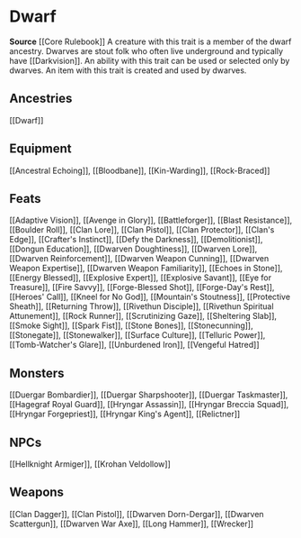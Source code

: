﻿---
id: '54'
name: Dwarf
rarity: Common
source: '[[DATABASE/source/Core Rulebook|Core Rulebook]]'
trait:
- Dwarf
type: Trait

---
# Dwarf

**Source** [[Core Rulebook]] 
A creature with this trait is a member of the dwarf ancestry. Dwarves are stout folk who often live underground and typically have [[Darkvision]]. An ability with this trait can be used or selected only by dwarves. An item with this trait is created and used by dwarves.

## Ancestries

[[Dwarf]]

## Equipment

[[Ancestral Echoing]], [[Bloodbane]], [[Kin-Warding]], [[Rock-Braced]]

## Feats

[[Adaptive Vision]], [[Avenge in Glory]], [[Battleforger]], [[Blast Resistance]], [[Boulder Roll]], [[Clan Lore]], [[Clan Pistol]], [[Clan Protector]], [[Clan's Edge]], [[Crafter's Instinct]], [[Defy the Darkness]], [[Demolitionist]], [[Dongun Education]], [[Dwarven Doughtiness]], [[Dwarven Lore]], [[Dwarven Reinforcement]], [[Dwarven Weapon Cunning]], [[Dwarven Weapon Expertise]], [[Dwarven Weapon Familiarity]], [[Echoes in Stone]], [[Energy Blessed]], [[Explosive Expert]], [[Explosive Savant]], [[Eye for Treasure]], [[Fire Savvy]], [[Forge-Blessed Shot]], [[Forge-Day's Rest]], [[Heroes' Call]], [[Kneel for No God]], [[Mountain's Stoutness]], [[Protective Sheath]], [[Returning Throw]], [[Rivethun Disciple]], [[Rivethun Spiritual Attunement]], [[Rock Runner]], [[Scrutinizing Gaze]], [[Sheltering Slab]], [[Smoke Sight]], [[Spark Fist]], [[Stone Bones]], [[Stonecunning]], [[Stonegate]], [[Stonewalker]], [[Surface Culture]], [[Telluric Power]], [[Tomb-Watcher's Glare]], [[Unburdened Iron]], [[Vengeful Hatred]]

## Monsters

[[Duergar Bombardier]], [[Duergar Sharpshooter]], [[Duergar Taskmaster]], [[Hagegraf Royal Guard]], [[Hryngar Assassin]], [[Hryngar Breccia Squad]], [[Hryngar Forgepriest]], [[Hryngar King's Agent]], [[Relictner]]

## NPCs

[[Hellknight Armiger]], [[Krohan Veldollow]]

## Weapons

[[Clan Dagger]], [[Clan Pistol]], [[Dwarven Dorn-Dergar]], [[Dwarven Scattergun]], [[Dwarven War Axe]], [[Long Hammer]], [[Wrecker]]